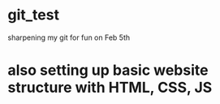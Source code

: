 # git_test
sharpening my git for fun on Feb 5th

# also setting up basic website structure with HTML, CSS, JS
